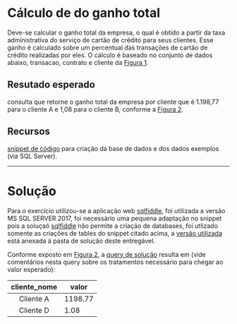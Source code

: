 # Cálculo de do ganho total 

Deve-se calcular o ganho total da empresa, o qual é obtido a partir da taxa administrativa do serviço de cartão de crédito para seus clientes. Esse ganho é calculado sobre um percentual das transações de cartão de crédito realizadas por eles. O cálculo é baseado no conjunto de dados abaixo, transacao, contrato e cliente da <a href="https://drive.google.com/file/d/1lA2eLHNMoMpApPGz6h7WQpphT9URWxB1/view?usp=sharing">Figura 1</a>.

## Resutado esperado 

consulta que retorne o ganho total da empresa por cliente que é 1.198,77 para o cliente A e 1,08 para o cliente B, conforme a <a href="https://drive.google.com/file/d/1KJ9SvkcRX94YQDyKI01ivG-5N3lZp3T1/view?usp=sharing">Figura 2</a>.

## Recursos 

 <a href="https://drive.google.com/file/d/1lqZZb9WgkyyL7qBZ5ZAPENVYoioK2hMs/view?usp=sharing">snippet de código</a> para criação da base de dados e dos dados exemplos (via SQL Server).

---
 # Solução

 Para o exercício utilizou-se a aplicação web <a href=https://www.http://sqlfiddle.com/>sqlfiddle</a>, foi utilizada a versão MS SQL SERVER 2017, foi necessário uma pequena adaptação no snippet pois a soluçaõ <a href=https://www.http://sqlfiddle.com/>sqlfiddle</a> não permite a criação de databases, foi utlizado somente as criações de tables do snippet citado acima, a [versão utilizada](snippet_web.sql) está anexada à pasta de solução deste entregável.

Conforme exposto em <a href="https://drive.google.com/file/d/1KJ9SvkcRX94YQDyKI01ivG-5N3lZp3T1/view?usp=sharing">Figura 2</a>, a [query de solução](solucao.sql) resulta em (vide comentários nesta query sobre os tratamentos necessário para chegar ao valor esperado):

| cliente_nome | valor   |
|:------------:|---------|
| Cliente A    | 1198.77 |
| Cliente D    | 1.08    |





 
